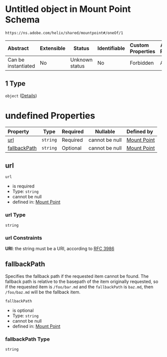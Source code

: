 # Untitled object in Mount Point Schema

```txt
https://ns.adobe.com/helix/shared/mountpoint#/oneOf/1
```




| Abstract            | Extensible | Status         | Identifiable | Custom Properties | Additional Properties | Access Restrictions | Defined In                                                                |
| :------------------ | ---------- | -------------- | ------------ | :---------------- | --------------------- | ------------------- | ------------------------------------------------------------------------- |
| Can be instantiated | No         | Unknown status | No           | Forbidden         | Allowed               | none                | [mountpoint.schema.json\*](mountpoint.schema.json "open original schema") |

## 1 Type

`object` ([Details](mountpoint-oneof-1.md))

# undefined Properties

| Property                      | Type     | Required | Nullable       | Defined by                                                                                                                                        |
| :---------------------------- | -------- | -------- | -------------- | :------------------------------------------------------------------------------------------------------------------------------------------------ |
| [url](#url)                   | `string` | Required | cannot be null | [Mount Point](mountpoint-oneof-1-properties-url.md "https&#x3A;//ns.adobe.com/helix/shared/mountpoint#/oneOf/1/properties/url")                   |
| [fallbackPath](#fallbackpath) | `string` | Optional | cannot be null | [Mount Point](mountpoint-oneof-1-properties-fallbackpath.md "https&#x3A;//ns.adobe.com/helix/shared/mountpoint#/oneOf/1/properties/fallbackPath") |

## url




`url`

-   is required
-   Type: `string`
-   cannot be null
-   defined in: [Mount Point](mountpoint-oneof-1-properties-url.md "https&#x3A;//ns.adobe.com/helix/shared/mountpoint#/oneOf/1/properties/url")

### url Type

`string`

### url Constraints

**URI**: the string must be a URI, according to [RFC 3986](https://tools.ietf.org/html/rfc3986 "check the specification")

## fallbackPath

Specifies the fallback path if the requested item cannot be found. The fallback path is relative to the basepath of the item originally requested, so if the requested item is `/foo/bar.md` and the `fallbackPath` is `baz.md`, then `/foo/baz.md` will be the fallback item. 


`fallbackPath`

-   is optional
-   Type: `string`
-   cannot be null
-   defined in: [Mount Point](mountpoint-oneof-1-properties-fallbackpath.md "https&#x3A;//ns.adobe.com/helix/shared/mountpoint#/oneOf/1/properties/fallbackPath")

### fallbackPath Type

`string`
